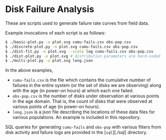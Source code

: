 # Disk Failure Analysis

These are scripts used to generate failure rate curves from field data.

Example invocations of each script is as follows:
```sh
$ ./basic-plot.py -o plot.svg cumu-fails.csv obs-pop.csv
$ ./discrete-plot.py -o plot.svg cumu-fails.csv obs-pop.csv
$ ./dist-fit.py -o plot.svg --scale log cumu-fails.csv obs-pop.csv
$ ./dist-plot.py -o plot.svg # distribution parameters are hard-coded
$ ./multi-plot.py -o plot.svg long.json
```

In the above examples,

- `cumu-fails.csv` is the file which contains the cumulative number of failures
  in the entire system (or the set of disks we are observing) along with the
  age (in power-on hours) at which each one failed.
- `obs-pop.csv` is the number of disks under observation at various points in
  the age domain. That is, the count of disks that were observed at various
  points of age (in power-on hours).
- `long.json` is a json file describing the locations of these data files for
  various populations. An example is included in this repository.

SQL queries for generating `cumu-fails` and `obs-pop` with various filters from
disk activity and failure logs are provided in the [`sql`][./sql] directory.
